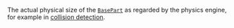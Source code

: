 The actual physical size of the [`BasePart`](https://create.roblox.com/docs/reference/engine/classes/BasePart) as regarded by the
physics engine, for example in
[collision detection](https://create.roblox.com/docs/workspace/collisions).